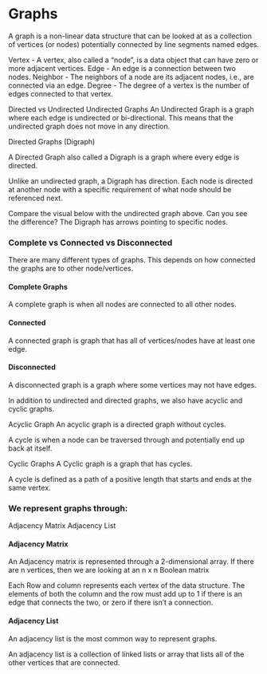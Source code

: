 # Graphs

A graph is a non-linear data structure that can be looked at as a collection of vertices (or nodes) potentially connected by line segments named edges.

Vertex - A vertex, also called a “node”, is a data object that can have zero or more adjacent vertices.
Edge - An edge is a connection between two nodes.
Neighbor - The neighbors of a node are its adjacent nodes, i.e., are connected via an edge.
Degree - The degree of a vertex is the number of edges connected to that vertex.


Directed vs Undirected
Undirected Graphs
An Undirected Graph is a graph where each edge is undirected or bi-directional. This means that the undirected graph does not move in any direction.

Directed Graphs (Digraph)

A Directed Graph also called a Digraph is a graph where every edge is directed.

Unlike an undirected graph, a Digraph has direction. Each node is directed at another node with a specific requirement of what node should be referenced next.

Compare the visual below with the undirected graph above. Can you see the difference? The Digraph has arrows pointing to specific nodes.

### Complete vs Connected vs Disconnected

There are many different types of graphs. This depends on how connected the graphs are to other node/vertices.

#### Complete Graphs
A complete graph is when all nodes are connected to all other nodes.


#### Connected

A connected graph is graph that has all of vertices/nodes have at least one edge.

#### Disconnected

A disconnected graph is a graph where some vertices may not have edges.



In addition to undirected and directed graphs, we also have acyclic and cyclic graphs.

Acyclic Graph
An acyclic graph is a directed graph without cycles.

A cycle is when a node can be traversed through and potentially end up back at itself.

Cyclic Graphs
A Cyclic graph is a graph that has cycles.

A cycle is defined as a path of a positive length that starts and ends at the same vertex.

### We represent graphs through:

Adjacency Matrix
Adjacency List


#### Adjacency Matrix

An Adjacency matrix is represented through a 2-dimensional array. If there are n vertices, then we are looking at an n x n Boolean matrix

Each Row and column represents each vertex of the data structure. The elements of both the column and the row must add up to 1 if there is an edge that connects the two, or zero if there isn’t a connection.

#### Adjacency List

An adjacency list is the most common way to represent graphs.

An adjacency list is a collection of linked lists or array that lists all of the other vertices that are connected.
    
